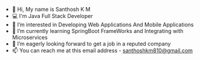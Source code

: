 - 👋 Hi, My name is Santhosh K M
- 💻 I'm Java Full Stack Developer
- 👀 I’m interested in Developing Web Applications And Mobile Applications
- 🌱 I’m currently learning SpringBoot FrameWorks and Integrating with Microservices
- 💞️ I’m eagerly looking forward to get a job in a reputed company
- 📫 You can reach me at this email address - santhoshkm810@gmail.com

<!---
santhoshkm810/santhoshkm810 is a ✨ special ✨ repository because its `README.md` (this file) appears on your GitHub profile.
You can click the Preview link to take a look at your changes.
--->
